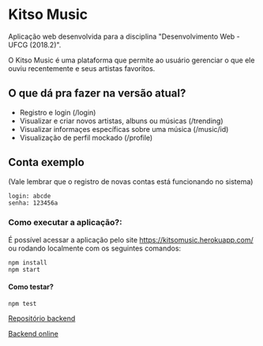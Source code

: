 # Kitso Music

Aplicação web desenvolvida para a disciplina "Desenvolvimento Web - UFCG (2018.2)".

O Kitso Music é uma plataforma que permite ao usuário gerenciar o que ele ouviu recentemente e seus artistas favoritos. 

## O que dá pra fazer na versão atual?
* Registro e login (/login)
* Visualizar e criar novos artistas, albuns ou músicas (/trending)
* Visualizar informaçes específicas sobre uma música (/music/id)
* Visualização de perfil mockado (/profile)

## Conta exemplo
(Vale lembrar que o registro de novas contas está funcionando no sistema)
```
login: abcde
senha: 123456a
```

### Como executar a aplicação?:
É possível acessar a aplicação pelo site https://kitsomusic.herokuapp.com/ ou rodando localmente com os seguintes comandos:
```
npm install
npm start
```

#### Como testar?
```
npm test
```

[Repositório backend](https://github.com/oandrevictor/kitso-music-api)

[Backend online](http://kitso-music-api.herokuapp.com)

